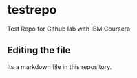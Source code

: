 # testrepo
Test Repo for Github lab with IBM Coursera

## Editing the file

Its a markdown file in this repository.
